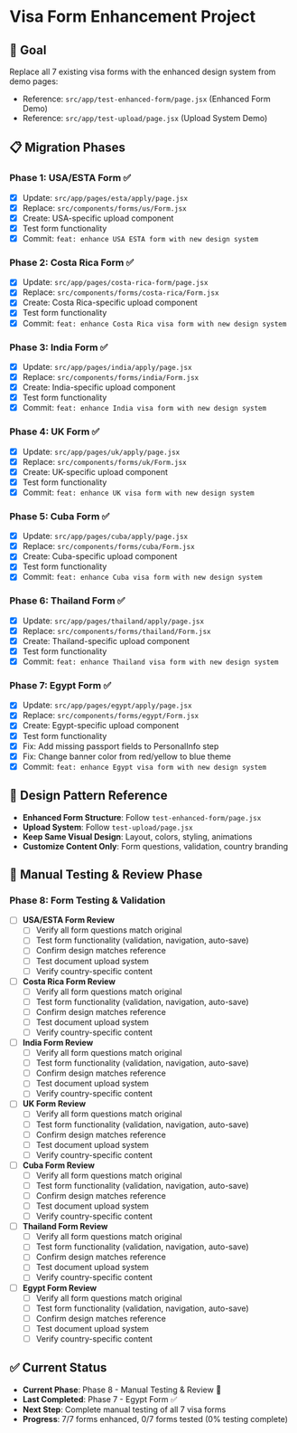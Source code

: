# Visa Form Enhancement Project

## 🎯 Goal
Replace all 7 existing visa forms with the enhanced design system from demo pages:
- Reference: `src/app/test-enhanced-form/page.jsx` (Enhanced Form Demo)
- Reference: `src/app/test-upload/page.jsx` (Upload System Demo)

## 📋 Migration Phases

### Phase 1: USA/ESTA Form ✅
- [x] Update: `src/app/pages/esta/apply/page.jsx`
- [x] Replace: `src/components/forms/us/Form.jsx` 
- [x] Create: USA-specific upload component
- [x] Test form functionality
- [x] Commit: `feat: enhance USA ESTA form with new design system`

### Phase 2: Costa Rica Form ✅
- [x] Update: `src/app/pages/costa-rica-form/page.jsx`
- [x] Replace: `src/components/forms/costa-rica/Form.jsx`
- [x] Create: Costa Rica-specific upload component
- [x] Test form functionality
- [x] Commit: `feat: enhance Costa Rica visa form with new design system`

### Phase 3: India Form ✅
- [x] Update: `src/app/pages/india/apply/page.jsx`
- [x] Replace: `src/components/forms/india/Form.jsx`
- [x] Create: India-specific upload component
- [x] Test form functionality
- [x] Commit: `feat: enhance India visa form with new design system`

### Phase 4: UK Form ✅
- [x] Update: `src/app/pages/uk/apply/page.jsx`
- [x] Replace: `src/components/forms/uk/Form.jsx`
- [x] Create: UK-specific upload component
- [x] Test form functionality
- [x] Commit: `feat: enhance UK visa form with new design system`

### Phase 5: Cuba Form ✅
- [x] Update: `src/app/pages/cuba/apply/page.jsx`
- [x] Replace: `src/components/forms/cuba/Form.jsx`
- [x] Create: Cuba-specific upload component
- [x] Test form functionality
- [x] Commit: `feat: enhance Cuba visa form with new design system`

### Phase 6: Thailand Form ✅
- [x] Update: `src/app/pages/thailand/apply/page.jsx`
- [x] Replace: `src/components/forms/thailand/Form.jsx`
- [x] Create: Thailand-specific upload component
- [x] Test form functionality
- [x] Commit: `feat: enhance Thailand visa form with new design system`

### Phase 7: Egypt Form ✅
- [x] Update: `src/app/pages/egypt/apply/page.jsx`
- [x] Replace: `src/components/forms/egypt/Form.jsx`
- [x] Create: Egypt-specific upload component
- [x] Test form functionality
- [x] Fix: Add missing passport fields to PersonalInfo step
- [x] Fix: Change banner color from red/yellow to blue theme
- [x] Commit: `feat: enhance Egypt visa form with new design system`

## 🎨 Design Pattern Reference
- **Enhanced Form Structure**: Follow `test-enhanced-form/page.jsx`
- **Upload System**: Follow `test-upload/page.jsx`
- **Keep Same Visual Design**: Layout, colors, styling, animations
- **Customize Content Only**: Form questions, validation, country branding

## 🧪 Manual Testing & Review Phase

### Phase 8: Form Testing & Validation
- [ ] **USA/ESTA Form Review**
  - [ ] Verify all form questions match original
  - [ ] Test form functionality (validation, navigation, auto-save)
  - [ ] Confirm design matches reference
  - [ ] Test document upload system
  - [ ] Verify country-specific content

- [ ] **Costa Rica Form Review**
  - [ ] Verify all form questions match original
  - [ ] Test form functionality (validation, navigation, auto-save)
  - [ ] Confirm design matches reference
  - [ ] Test document upload system
  - [ ] Verify country-specific content

- [ ] **India Form Review**
  - [ ] Verify all form questions match original
  - [ ] Test form functionality (validation, navigation, auto-save)
  - [ ] Confirm design matches reference
  - [ ] Test document upload system
  - [ ] Verify country-specific content

- [ ] **UK Form Review**
  - [ ] Verify all form questions match original
  - [ ] Test form functionality (validation, navigation, auto-save)
  - [ ] Confirm design matches reference
  - [ ] Test document upload system
  - [ ] Verify country-specific content

- [ ] **Cuba Form Review**
  - [ ] Verify all form questions match original
  - [ ] Test form functionality (validation, navigation, auto-save)
  - [ ] Confirm design matches reference
  - [ ] Test document upload system
  - [ ] Verify country-specific content

- [ ] **Thailand Form Review**
  - [ ] Verify all form questions match original
  - [ ] Test form functionality (validation, navigation, auto-save)
  - [ ] Confirm design matches reference
  - [ ] Test document upload system
  - [ ] Verify country-specific content

- [ ] **Egypt Form Review**
  - [ ] Verify all form questions match original
  - [ ] Test form functionality (validation, navigation, auto-save)
  - [ ] Confirm design matches reference
  - [ ] Test document upload system
  - [ ] Verify country-specific content

## ✅ Current Status
- **Current Phase**: Phase 8 - Manual Testing & Review 🧪
- **Last Completed**: Phase 7 - Egypt Form ✅
- **Next Step**: Complete manual testing of all 7 visa forms
- **Progress**: 7/7 forms enhanced, 0/7 forms tested (0% testing complete)
